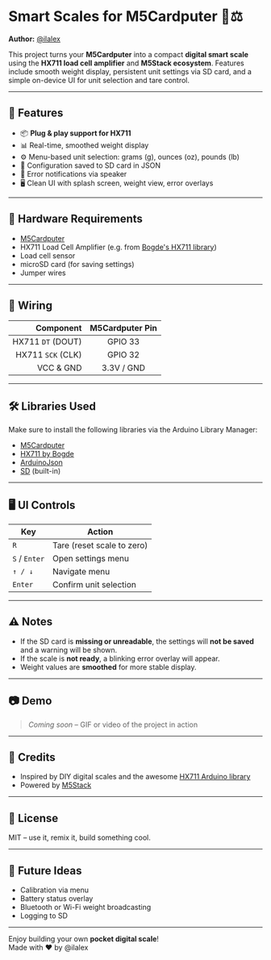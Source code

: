# Smart Scales for M5Cardputer 🧠⚖️

**Author:** [@ilalex](https://github.com/jean-louis1776)

This project turns your **M5Cardputer** into a compact **digital smart scale** using the **HX711 load cell amplifier** and **M5Stack ecosystem**. Features include smooth weight display, persistent unit settings via SD card, and a simple on-device UI for unit selection and tare control.

---

## 🚀 Features

- 📦 **Plug & play support for HX711**
- 📊 Real-time, smoothed weight display
- ⚙️ Menu-based unit selection: grams (g), ounces (oz), pounds (lb)
- 💾 Configuration saved to SD card in JSON
- 🎵 Error notifications via speaker
- 🖥️ Clean UI with splash screen, weight view, error overlays

---

## 🧰 Hardware Requirements

- [M5Cardputer](https://shop.m5stack.com/products/m5cardputer)
- HX711 Load Cell Amplifier (e.g. from [Bogde's HX711 library](https://github.com/bogde/HX711))
- Load cell sensor
- microSD card (for saving settings)
- Jumper wires

---

## 🔌 Wiring

| Component | M5Cardputer Pin |
|----------:|:---------------:|
| HX711 `DT` (DOUT) | GPIO 33 |
| HX711 `SCK` (CLK) | GPIO 32 |
| VCC & GND | 3.3V / GND     |

---

## 🛠️ Libraries Used

Make sure to install the following libraries via the Arduino Library Manager:

- [M5Cardputer](https://github.com/m5stack/M5Cardputer)
- [HX711 by Bogde](https://github.com/bogde/HX711)
- [ArduinoJson](https://arduinojson.org/)
- [SD](https://www.arduino.cc/en/Reference/SD) (built-in)

---

## 🖥️ UI Controls

| Key | Action |
|-----|--------|
| `R` | Tare (reset scale to zero) |
| `S` / `Enter` | Open settings menu |
| `↑ / ↓` | Navigate menu |
| `Enter` | Confirm unit selection |

---

## ⚠️ Notes

- If the SD card is **missing or unreadable**, the settings will **not be saved** and a warning will be shown.
- If the scale is **not ready**, a blinking error overlay will appear.
- Weight values are **smoothed** for more stable display.

---

## 📷 Demo

> _Coming soon_ – GIF or video of the project in action

---

## 🙌 Credits

- Inspired by DIY digital scales and the awesome [HX711 Arduino library](https://github.com/bogde/HX711)
- Powered by [M5Stack](https://m5stack.com)

---

## 📜 License

MIT – use it, remix it, build something cool.

---

## 🧠 Future Ideas

- Calibration via menu
- Battery status overlay
- Bluetooth or Wi-Fi weight broadcasting
- Logging to SD

---

Enjoy building your own **pocket digital scale**!  
Made with ❤️ by @ilalex
